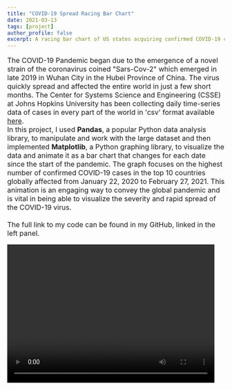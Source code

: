 ```yaml
---
title: "COVID-19 Spread Racing Bar Chart"
date: 2021-03-13
tags: [project]
author_profile: false
excerpt: A racing bar chart of US states acquiring confirmed COVID-19 cases from January 2020 to February 2021 coded using Pandas, NumPy and Matplotlib.
---
```

<p style="font-size:16px">The COVID-19 Pandemic began due to the emergence of a novel strain of the coronavirus coined "Sars-Cov-2" which emerged in late 2019 in Wuhan City in the Hubei Province of China. The virus quickly spread and affected the entire world in just a few short months. The Center for Systems Science and Engineering (CSSE) at Johns Hopkins University has been collecting daily time-series data of cases in every part of the world in 'csv' format available <a href="https://github.com/CSSEGISandData/COVID-19">here</a>.
<br>
In this project, I used <strong>Pandas</strong>, a popular Python data analysis library, to manipulate and work with the large dataset and then implemented <strong>Matplotlib</strong>, a Python graphing library, to visualize the data and animate it as a bar chart that changes for each date since the start of the pandemic. The graph focuses on the highest number of confirmed COVID-19 cases in the top 10 countries globally affected from January 22, 2020 to February 27, 2021. This animation is an engaging way to convey the global pandemic and is vital in being able to visualize the severity and rapid spread of the COVID-19 virus.
<br>
<br>
The full link to my code can be found in my GitHub, linked in the left panel. </p>


<video width="480" height="320" controls="controls">
<source src="/images/chart.mp4" type="video/mp4">
</video>
